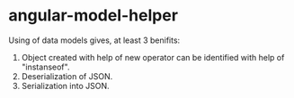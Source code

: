 # angular-model-helper

Using of data models gives, at least 3 benifits:
1) Object created with help of new operator can be identified with help of "instanseof".
2) Deserialization of JSON.
3) Serialization into JSON.
